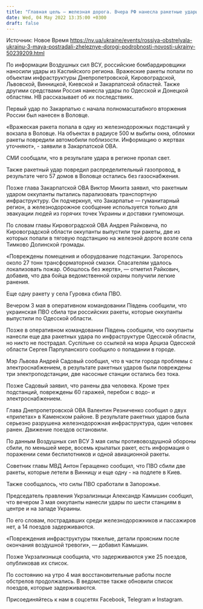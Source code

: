 ```yaml
---
title: "Главная цель — железная дорога. Вчера РФ нанесла ракетные удары сразу по восьми областям Украины — что об этом известно"
date: Wed, 04 May 2022 13:35:00 +0300
draft: false
---
```

Источник: Новое Время https://nv.ua/ukraine/events/rossiya-obstrelyala-ukrainu-3-maya-postradali-zheleznye-dorogi-podrobnosti-novosti-ukrainy-50239209.html


По информации Воздушных сил ВСУ, российские бомбардировщики наносили удары из Каспийского региона. Вражеские ракеты попали по объектам инфраструктуры Днепропетровской, Кировоградской, Львовской, Винницкой, Киевской и Закарпатской областей. Также другими средствами Россия нанесла удары по Одесской и Донецкой областям. НВ рассказывает об их последствиях.

Первый удар по Закарпатью с начала полномасштабного вторжения России был нанесен в Воловце.

«Вражеская ракета попала в одну из железнодорожных подстанций у вокзала в Воловце. На объектах в радиусе 500 м выбиты окна, обломки ракеты повредили автомобили поблизости. Информацию о жертвах уточняют», - заявили в Закарпатской ОВА.

СМИ сообщали, что в результате удара в регионе пропал свет.

Также ракетный удар повредил распределительный газопровод, в результате чего 57 домов в Воловце остались без газоснабжения.

Позже глава Закарпатской ОВА Виктор Микита заявил, что ракетным ударом оккупанты пытались парализовать транспортную инфраструктуру. Он подчеркнул, что Закарпатье — гуманитарный регион, а железнодорожное сообщение используется только для эвакуации людей из горячих точек Украины и доставки гумпомощи.

По словам главы Кировоградской ОВА Андрея Райковича, по Кировоградской области оккупанты выпустили три ракеты, две из которых попали в тяговую подстанцию на железной дороге возле села Тимково Долинской громады.

«Повреждены помещения и оборудование подстанции. Загорелось около 27 тонн трансформаторной смазки. Спасателям удалось локализовать пожар. Обошлось без жертв», — отметил Райкович, добавив, что два бойца ведомственной охраны получили легкие ранения.

Еще одну ракету у села Гуровка сбила ПВО.

Вечером 3 мая в оперативном командовании Південь сообщили, что украинская ПВО сбила три российских ракеты, которые оккупанты выпустили по Одесской области.

Позже в оперативном командовании Південь сообщили, что оккупанты нанесли еще два ракетных удара по инфраструктуре Одесской области, но никто не пострадал. Суспільне со ссылкой на мэра Арциза Одесской области Сергея Парпуланского сообщило о попадании в городе.

Мэр Львова Андрей Садовый сообщил, что в части города проблемы с электроснабжением, в результате ракетных ударов были повреждены три электроподстанции, две насосные станции остались без тока.

Позже Садовый заявил, что ранены два человека. Кроме трех подстанций, повреждены 60 гаражей, перебои с водо- и электроснабжением.

Глава Днепропетровской ОВА Валентин Резниченко сообщил о двух «прилетах» в Каменском районе. В результате ракетных ударов была серьезно разрушена железнодорожная инфраструктура, один человек ранен. Движение поездов остановили.

По данным Воздушных сил ВСУ 3 мая силы противовоздушной обороны сбили, по меньшей мере, восемь крылатых ракет, есть информация о поражении семи беспилотников и одной авиационной ракеты.

Советник главы МВД Антон Геращенко сообщил, что ПВО сбили две ракеты, которые летели в Винницу и еще одну - на подлете в Киев.

Также сообщалось, что силы ПВО сработали в Запорожье.

Председатель правления Укрзализныци Александр Камышин сообщил, что вечером 3 мая оккупанты нанесли удары по шести станциям в центре и на западе Украины.

По его словам, пострадавших среди железнодорожников и пассажиров нет, а 14 поездов задерживаются.

«Повреждения инфраструктуры тяжелые, детали проясним после окончания воздушной тревоги», — добавил Камышин.

Позже Укрзализныця сообщила, что задерживаются уже 25 поездов, опубликовав их список.

По состоянию на утро 4 мая восстановительные работы после обстрелов продолжались. В ведомстве также обновили список поездов, которые задерживаются.

Присоединяйтесь к нам в соцсетях Facebook, Telegram и Instagram.
